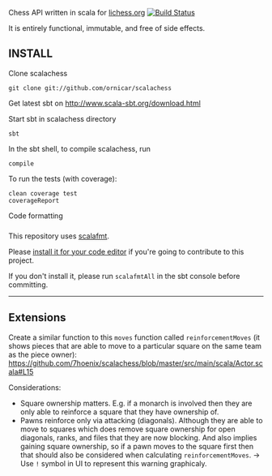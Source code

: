 Chess API written in scala for [lichess.org](https://lichess.org) [![Build Status](https://travis-ci.org/ornicar/scalachess.svg?branch=master)](https://travis-ci.org/ornicar/scalachess)

It is entirely functional, immutable, and free of side effects.

INSTALL
-------

Clone scalachess

    git clone git://github.com/ornicar/scalachess

Get latest sbt on http://www.scala-sbt.org/download.html

Start sbt in scalachess directory

    sbt

In the sbt shell, to compile scalachess, run

    compile

To run the tests (with coverage):

    clean coverage test
    coverageReport

Code formatting
###

This repository uses [scalafmt](https://scalameta.org/scalafmt/).

Please [install it for your code editor](https://scalameta.org/scalafmt/docs/installation.html)
if you're going to contribute to this project.

If you don't install it, please run `scalafmtAll` in the sbt console before committing.


------------------------------------------
Extensions
------------------------------------------

Create a similar function to this `moves` function called `reinforcementMoves` (it shows pieces that are able to move to a particular square on the same team as the piece owner):
https://github.com/7hoenix/scalachess/blob/master/src/main/scala/Actor.scala#L15

Considerations:

- Square ownership matters. E.g. if a monarch is involved then they are only able to reinforce a square that they have ownership of.
- Pawns reinforce only via attacking (diagonals). Although they are able to move to squares which does remove square ownership for open diagonals, ranks, and files that they are now blocking. And also implies gaining square ownership, so if a pawn moves to the square first then that should also be considered when calculating `reinforcementMoves`. -> Use `!` symbol in UI to represent this warning graphicaly.
